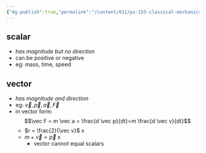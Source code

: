 ```yaml
---
{"dg-publish":true,"permalink":"/content/011/px-155-classical-mechanics-and-special-reltivity/classical-mechanics/px-155-a-foundations-of-classical-mechanics/px-155-a4-scalars-and-vectors/","created":"2024-10-01T18:27:09.471+01:00","updated":"2024-11-26T19:53:56.212+00:00"}
---
```


## scalar
- *has magnitude but no direction*
- can be positive or negative
- eg: mass, time, speed
## vector
- *has magnitude and direction*
- eg: $\vec v, \vec p, \vec a, \vec F$
- in vector form:
$$\vec F = m \vec a = \frac{d \vec p}{dt}=m \frac{d \vec v}{dt}$$
	- $r = \frac{2}{\vec v}$    x
	- $m+\vec v = \vec p$    x
		- vector cannot equal scalars
